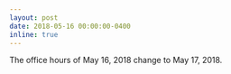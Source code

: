 ```yaml
---
layout: post
date: 2018-05-16 00:00:00-0400
inline: true
---
```


The office hours of May 16, 2018 change to May 17, 2018.

